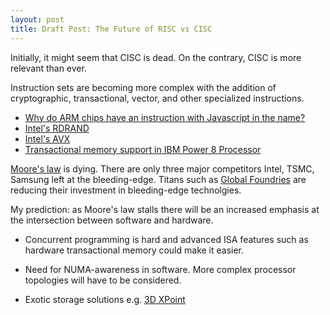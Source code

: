 ```yaml
---
layout: post
title: Draft Post: The Future of RISC vs CISC
---
```


Initially, it might seem that CISC is dead. On the contrary, CISC is more relevant than ever.

Instruction sets are becoming more complex with the addition of cryptographic, transactional, vector, and
other specialized instructions.

* [Why do ARM chips have an instruction with Javascript in the name?](https://stackoverflow.com/questions/50966676/why-do-arm-chips-have-an-instruction-with-javascript-in-the-name-fjcvtzs)
* [Intel's RDRAND](https://en.wikipedia.org/wiki/RDRAND)
* [Intel's AVX](https://en.wikipedia.org/wiki/Advanced_Vector_Extensions)
* [Transactional memory support in IBM Power 8 Processor](https://ieeexplore.ieee.org/document/7029245)

[Moore's law](https://www.technologyreview.com/s/615226/were-not-prepared-for-the-end-of-moores-law/) is
dying. There are only three major competitors Intel, TSMC, Samsung left at the bleeding-edge.
Titans such as [Global Foundries](https://www.anandtech.com/show/13277/globalfoundries-stops-all-7nm-development) are 
reducing their investment in bleeding-edge technolgies.

My prediction: as Moore's law stalls there will be an increased emphasis at the intersection between
software and hardware. 

* Concurrent programming is hard and advanced ISA features such as hardware transactional memory
could make it easier.

* Need for NUMA-awareness in software. More complex processor topologies will have to be considered. 

* Exotic storage solutions e.g. [3D XPoint](https://en.wikipedia.org/wiki/3D_XPoint)

